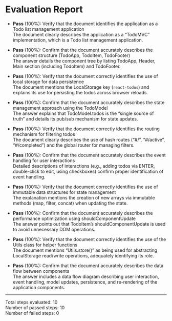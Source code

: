 # Evaluation Report

- **Pass** (100%): Verify that the document identifies the application as a Todo list management application  
  The document clearly describes the application as a “TodoMVC” implementation, which is a Todo list management application.

- **Pass** (100%): Confirm that the document accurately describes the component structure (TodoApp, TodoItem, TodoFooter)  
  The answer details the component tree by listing TodoApp, Header, Main section (including TodoItem) and TodoFooter.

- **Pass** (100%): Verify that the document correctly identifies the use of local storage for data persistence  
  The document mentions the LocalStorage key (`react-todos`) and explains its use for persisting the todos across browser reloads.

- **Pass** (100%): Confirm that the document accurately describes the state management approach using the TodoModel  
  The answer explains that TodoModel.todos is the “single source of truth” and details its pub/sub mechanism for state updates.

- **Pass** (100%): Verify that the document correctly identifies the routing mechanism for filtering todos  
  The document clearly describes the use of hash routes (“#/”, “#/active”, “#/completed”) and the global router for managing filters.

- **Pass** (100%): Confirm that the document accurately describes the event handling for user interactions  
  Detailed descriptions of interactions (e.g., adding todos via ENTER, double-click to edit, using checkboxes) confirm proper identification of event handling.

- **Pass** (100%): Verify that the document correctly identifies the use of immutable data structures for state management  
  The explanation mentions the creation of new arrays via immutable methods (map, filter, concat) when updating the state.

- **Pass** (100%): Confirm that the document accurately describes the performance optimization using shouldComponentUpdate  
  The answer points out that TodoItem’s shouldComponentUpdate is used to avoid unnecessary DOM operations.

- **Pass** (100%): Verify that the document correctly identifies the use of the Utils class for helper functions  
  The document mentions “Utils.store()” as being used for abstracting LocalStorage read/write operations, adequately identifying its role.

- **Pass** (100%): Confirm that the document accurately describes the data flow between components  
  The answer includes a data flow diagram describing user interaction, event handling, model updates, persistence, and re-rendering of the application components.

---

Total steps evaluated: 10  
Number of passed steps: 10  
Number of failed steps: 0